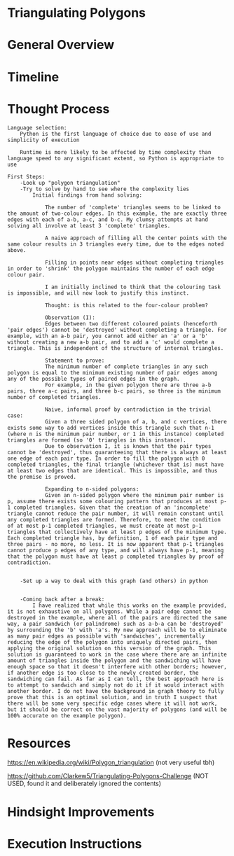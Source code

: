 # Triangulating Polygons

# General Overview

# Timeline

# Thought Process

    Language selection:
        Python is the first language of choice due to ease of use and simplicity of execution

        Runtime is more likely to be affected by time complexity than language speed to any significant extent, so Python is appropriate to use

    First Steps:
        -Look up "polygon triangulation"
        -Try to solve by hand to see where the complexity lies
            Initial findings from hand solving:

                The number of 'complete' triangles seems to be linked to the amount of two-colour edges. In this example, the are exactly three edges with each of a-b, a-c, and b-c. My clumsy attempts at hand solving all involve at least 3 'complete' triangles.

                A naive approach of filling all the center points with the same colour results in 3 triangles every time, due to the edges noted above.

                Filling in points near edges without completing triangles in order to 'shrink' the polygon maintains the number of each edge colour pair.

                I am initially inclined to think that the colouring task is impossible, and will now look to justify this instinct.

                Thought: is this related to the four-colour problem?

                Observation (I):
                Edges between two different coloured points (henceforth 'pair edges') cannot be 'destroyed' without completing a triangle. For example, with an a-b pair, you cannot add either an 'a' or a 'b' without creating a new a-b pair, and to add a 'c' would complete a triangle. This is independent of the structure of internal triangles.

                Statement to prove:
                The minimum number of complete triangles in any such polygon is equal to the minimum existing number of pair edges among any of the possible types of paired edges in the graph.
                For example, in the given polygon there are three a-b pairs, three a-c pairs, and three b-c pairs, so three is the minimum number of completed triangles.

                Naive, informal proof by contradiction in the trivial case:
                Given a three sided polygon of a, b, and c vertices, there exists some way to add vertices inside this triangle such that n-1 (where n is the minimum pair number, or 1 in this instance) completed triangles are formed (so '0' triangles in this instance).
                Due to observation I, it is known that the pair types cannot be 'destroyed', thus guaranteeing that there is always at least one edge of each pair type. In order to fill the polygon with 0 completed triangles, the final triangle (whichever that is) must have at least two edges that are identical. This is impossible, and thus the premise is proved.

                Expanding to n-sided polygons:
                Given an n-sided polygon where the minimum pair number is p, assume there exists some colouring pattern that produces at most p-1 completed triangles. Given that the creation of an 'incomplete' triangle cannot reduce the pair number, it will remain constant until any completed triangles are formed. Therefore, to meet the condition of at most p-1 completed triangles, we must create at most p-1 triangles that collectively have at least p edges of the minimum type. Each completed triangle has, by definition, 1 of each pair type and three pairs - no more, no less. It is now apparent that p-1 triangles cannot produce p edges of any type, and will always have p-1, meaning that the polygon must have at least p completed triangles by proof of contradiction.


        -Set up a way to deal with this graph (and others) in python


        -Coming back after a break:
            I have realized that while this works on the example provided, it is not exhaustive on all polygons. While a pair edge cannot be destroyed in the example, where all of the pairs are directed the same way, a pair sandwich (or palindrome) such as a-b-a can be 'destroyed' by surrounding the 'b' with 'a's. My new approach will be to eliminate as many pair edges as possible with 'sandwiches', incrementally reducing the edge of the polygon into uniquely directed pairs, then applying the original solution on this version of the graph. This solution is guaranteed to work in the case where there are an infinite amount of triangles inside the polygon and the sandwiching will have enough space so that it doesn't interfere with other borders; however, if another edge is too close to the newly created border, the sandwiching can fail. As far as I can tell, the best approach here is to attempt to sandwich and simply not do it if it would interact with another border. I do not have the background in graph theory to fully prove that this is an optimal solution, and in truth I suspect that there will be some very specific edge cases where it will not work, but it should be correct on the vast majority of polygons (and will be 100% accurate on the example polygon).

# Resources

https://en.wikipedia.org/wiki/Polygon_triangulation (not very useful tbh)

https://github.com/Clarkew5/Triangulating-Polygons-Challenge (NOT USED, found it and deliberately ignored the contents)

# Hindsight Improvements

# Execution Instructions
